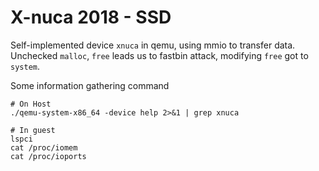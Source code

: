 # X-nuca 2018 - SSD

Self-implemented device `xnuca` in qemu, using mmio to transfer data.
Unchecked `malloc`, `free` leads us to fastbin attack, modifying `free` got to `system`.

Some information gathering command

```
# On Host
./qemu-system-x86_64 -device help 2>&1 | grep xnuca

# In guest
lspci
cat /proc/iomem
cat /proc/ioports
```